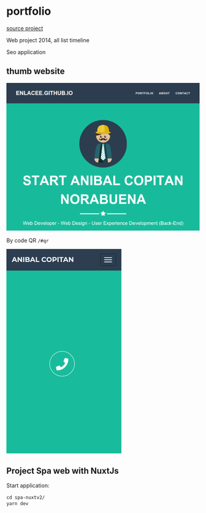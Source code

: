 # portfolio

[source project](http://startbootstrap.com/template-overviews/freelancer/)

Web project 2014, all list timeline

Seo application

## thumb website

![anibal copitan](README/thumb.png)

By code QR `/#qr`

![anibal copitan QR](README/scrennshot-mobilele-by-qr.png)


## Project Spa web with NuxtJs

Start application:

    cd spa-nuxtv2/
    yarn dev